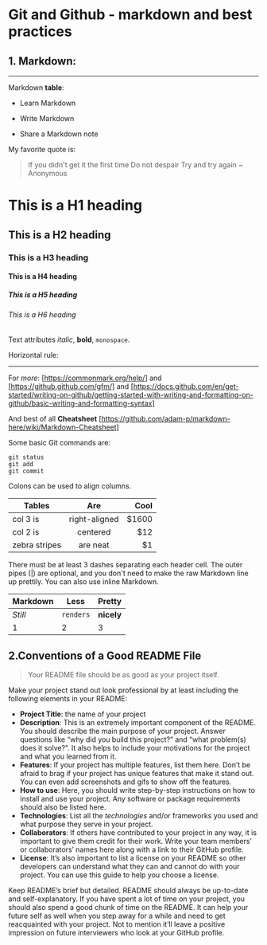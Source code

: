 # Git and Github - markdown and best practices


## 1. Markdown:
---

Markdown **table**:
 
* Learn Markdown
+ Write Markdown
- Share a Markdown note


My favorite quote is:
> If you didn't get it the first time
> Do not despair
> Try and try again
> ~ Anonymous

# This is a H1 heading
## This is a H2 heading
### This is a H3 heading
#### This is a H4 heading
##### This is a H5 heading
###### This is a H6 heading

Text attributes _italic_, **bold**, `monospace`.

Horizontal rule:

---

For _more_: [https://commonmark.org/help/] and [https://github.github.com/gfm/] and [https://docs.github.com/en/get-started/writing-on-github/getting-started-with-writing-and-formatting-on-github/basic-writing-and-formatting-syntax]

And best of all **Cheatsheet** [https://github.com/adam-p/markdown-here/wiki/Markdown-Cheatsheet]


Some basic Git commands are:
```
git status
git add
git commit
```

Colons can be used to align columns.

| Tables        | Are           | Cool  |
| ------------- |:-------------:| -----:|
| col 3 is      | right-aligned | $1600 |
| col 2 is      | centered      |   $12 |
| zebra stripes | are neat      |    $1 |

There must be at least 3 dashes separating each header cell.
The outer pipes (|) are optional, and you don't need to make the 
raw Markdown line up prettily. You can also use inline Markdown.

Markdown | Less | Pretty
--- | --- | ---
*Still* | `renders` | **nicely**
1 | 2 | 3


## 2.Conventions of a Good README File

> Your README file should be as good as your project itself.

Make your project stand out look professional by at least including the following elements in your README:

 + **Project Title**: the name of your project
 + **Description**: This is an extremely important component of the README. You should describe the main purpose of your project. Answer questions like “why did you build this project?” and “what problem(s) does it solve?”. It also helps to include your motivations for the project and what you learned from it.
 + **Features**: If your project has multiple features, list them here. Don’t be afraid to brag if your project has unique features that make it stand out. You can even add screenshots and gifs to show off the features.
 + **How to use**: Here, you should write step-by-step instructions on how to install and use your project. Any software or package requirements should also be listed here.
 + **Technologies**: List all the _technologies_ and/or frameworks you used and what purpose they serve in your project.
 + **Collaborators**: If others have contributed to your project in any way, it is important to give them credit for their work. Write your team members’ or collaborators’ names here along with a link to their GitHub profile.
 + **License**: It’s also important to list a license on your README so other developers can understand what they can and cannot do with your project. You can use this guide to help you choose a license.
 
 
Keep README’s brief but detailed. README should always be up-to-date and self-explanatory. If you have spent a lot of time on your project, you should also spend a good chunk of time on the README. It can help your future self as well when you step away for a while and need to get reacquainted with your project. Not to mention it’ll leave a positive impression on future interviewers who look at your GitHub profile.
